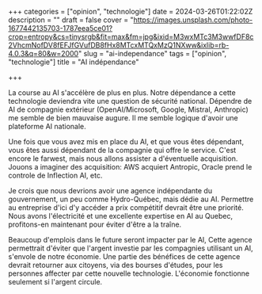 +++
categories = ["opinion", "technologie"]
date = 2024-03-26T01:22:02Z
description = ""
draft = false
cover = "https://images.unsplash.com/photo-1677442135703-1787eea5ce01?crop=entropy&cs=tinysrgb&fit=max&fm=jpg&ixid=M3wxMTc3M3wwfDF8c2VhcmNofDV8fEFJfGVufDB8fHx8MTcxMTQxMzQ1NXww&ixlib=rb-4.0.3&q=80&w=2000"
slug = "ai-independance"
tags = ["opinion", "technologie"]
title = "AI indépendance"

+++

La course au AI s'accélère de plus en plus. Notre dépendance a cette technologie deviendra vite une question de sécurité national. Dépendre de AI de compagnie extérieur (OpenAI/Microsoft, Google, Mistral, Anthropic) me semble de bien mauvaise augure. Il me semble logique d'avoir une plateforme AI nationale.

Une fois que vous avez mis en place du AI, et que vous êtes dépendant, vous êtes aussi dépendant de la compagnie qui offre le service. C'est encore le farwest, mais nous allons assister a d'éventuelle acquisition. Jouons a imaginer des acquisition: AWS acquiert Antropic, Oracle prend le controle de Inflection AI, etc.

Je crois que nous devrions avoir une agence indépendante du gouvernement, un peu comme Hydro-Québec, mais dédie au AI. Permettre au entreprise d'ici d'y accéder a prix compétitif devrait être une priorité. Nous avons l'électricité et une excellente expertise en AI au Quebec, profitons-en maintenant pour éviter d'être a la traîne.

Beaucoup d'emplois dans le future seront impacter par le AI, Cette agence permettrait d'éviter que l'argent investie par les compagnies utilisant un AI, s'envole de notre économie. Une partie des bénéfices de cette agence devrait retourner aux citoyens, via des bourses d'études, pour les personnes affecter par cette nouvelle technologie. L'économie fonctionne seulement si l'argent circule.

